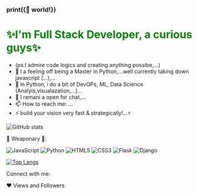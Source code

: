 ### print({👋 world!}) 

<h1 style='color:green;';>✨I'm Full Stack Developer, a curious guys✨</h1>

-  (ps:I admire code logics and creating anything possibe,...)
- 🔭 I a feeling off being a Master in Python,...well currently taking down javascript (...),...
- 🌱 in Python, i do a bit of DevOPs, ML, Data Science (Analyis,visualazation,...)...<!--- 👯 I’m looking to collaborate on ... <!--- 🤔 I’m looking for help with ...-->
- 💬 I remani a open for chat,...
- 📫 How to reach me: ...
- ⚡ build your vision very fast & strategically!...⚡

![GitHub stats](https://github-readme-stats.vercel.app/api?username=jdevseer&show_icons=true&theme=merko)

🚀 Weaponary 👯:
<!-- [![Top Langs](https://github-readme-stats.vercel.app/api/top-langs/?username=anuraghazra&langs_count=8)](https://github.com/anuraghazra/github-readme-stats) -->
![JavaScript](https://img.shields.io/badge/javascript-%23323330.svg?style=for-the-badge&logo=javascript&logoColor=%23F7DF1E)
![Python](https://img.shields.io/badge/python-3670A0?style=for-the-badge&logo=python&logoColor=ffdd54)
![HTML5](https://img.shields.io/badge/html5-%23E34F26.svg?style=for-the-badge&logo=html5&logoColor=white)
![CSS3](https://img.shields.io/badge/css3-%231572B6.svg?style=for-the-badge&logo=css3&logoColor=white)
![Flask](https://img.shields.io/badge/flask-%23000.svg?style=for-the-badge&logo=flask&logoColor=white)
![Django](https://img.shields.io/badge/django-%23092E20.svg?style=for-the-badge&logo=django&logoColor=white)

[![Top Langs](https://github-readme-stats.vercel.app/api/top-langs/?username=jdevseer&layout=compact)](https://github.com/anuraghazra/github-readme-stats)

Connect with me:

❤ Views and Followers
